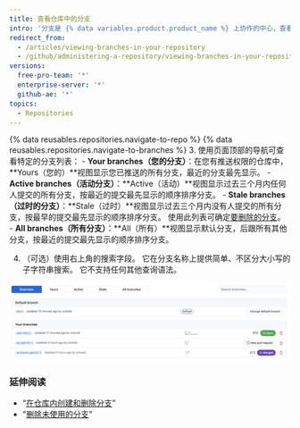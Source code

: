 ```yaml
---
title: 查看仓库中的分支
intro: '分支是 {% data variables.product.product_name %} 上协作的中心，查看分支的最佳途径是分支页面。'
redirect_from:
  - /articles/viewing-branches-in-your-repository
  - /github/administering-a-repository/viewing-branches-in-your-repository
versions:
  free-pro-team: '*'
  enterprise-server: '*'
  github-ae: '*'
topics:
  - Repositories
---
```

{% data reusables.repositories.navigate-to-repo %}
{% data reusables.repositories.navigate-to-branches %}
3. 使用页面顶部的导航可查看特定的分支列表：
    - **Your branches（您的分支）**：在您有推送权限的仓库中，**Yours（您的）**视图显示您已推送的所有分支，最近的分支最先显示。
    - **Active branches（活动分支）**：**Active（活动）**视图显示过去三个月内任何人提交的所有分支，按最近的提交最先显示的顺序排序分支。
    - **Stale branches（过时的分支）**：**Stale（过时）**视图显示过去三个月内没有人提交的所有分支，按最早的提交最先显示的顺序排序分支。 使用此列表可确定[要删除的分支](/articles/creating-and-deleting-branches-within-your-repository)。
    - **All branches（所有分支）**：**All（所有）**视图显示默认分支，后跟所有其他分支，按最近的提交最先显示的顺序排序分支。

4. （可选）使用右上角的搜索字段。 它在分支名称上提供简单、不区分大小写的子字符串搜索。 它不支持任何其他查询语法。

![Atom 仓库的分支页面](/assets/images/help/branches/branches-overview-atom.png)

### 延伸阅读

- “[在仓库内创建和删除分支](/articles/creating-and-deleting-branches-within-your-repository)”
- "[删除未使用的分支](/articles/deleting-unused-branches)"
